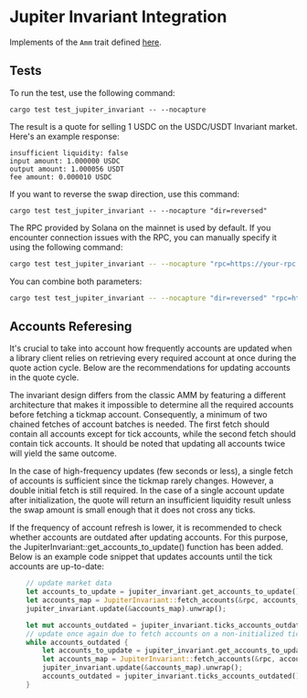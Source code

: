 # Jupiter Invariant Integration

Implements of the `Amm` trait defined [here](https://github.com/jup-ag/rust-amm-implementation).

## Tests

To run the test, use the following command:
```shell
cargo test test_jupiter_invariant -- --nocapture
```
The result is a quote for selling 1 USDC on the USDC/USDT Invariant market. Here's an example response:
```
insufficient liquidity: false
input amount: 1.000000 USDC
output amount: 1.000056 USDT
fee amount: 0.000010 USDC
```

If you want to reverse the swap direction, use this command:
```shell
cargo test test_jupiter_invariant -- --nocapture "dir=reversed"
```

The RPC provided by Solana on the mainnet is used by default. If you encounter connection issues with the RPC, you can manually specify it using the following command:
```bash
cargo test test_jupiter_invariant -- --nocapture "rpc=https://your-rpc.com/..."
```

You can combine both parameters:
```bash
cargo test test_jupiter_invariant -- --nocapture "dir=reversed" "rpc=https://your-rpc.com/..."
```

## Accounts Referesing

It's crucial to take into account how frequently accounts are updated when a library client relies on retrieving every required account at once during the quote action cycle. Below are the recommendations for updating accounts in the quote cycle.

The invariant design differs from the classic AMM by featuring a different architecture that makes it impossible to determine all the required accounts before fetching a tickmap account. Consequently, a minimum of two chained fetches of account batches is needed. The first fetch should contain all accounts except for tick accounts, while the second fetch should contain tick accounts. It should be noted that updating all accounts twice will yield the same outcome.

In the case of high-frequency updates (few seconds or less), a single fetch of accounts is sufficient since the tickmap rarely changes. However, a double initial fetch is still required. In the case of a single account update after initialization, the quote will return an insufficient liquidity result unless the swap amount is small enough that it does not cross any ticks.

If the frequency of account refresh is lower, it is recommended to check whether accounts are outdated after updating accounts. For this purpose, the JupiterInvariant::get_accounts_to_update() function has been added. Below is an example code snippet that updates accounts until the tick accounts are up-to-date:
```rust
    // update market data
    let accounts_to_update = jupiter_invariant.get_accounts_to_update();
    let accounts_map = JupiterInvariant::fetch_accounts(&rpc, accounts_to_update);
    jupiter_invariant.update(&accounts_map).unwrap();

    let mut accounts_outdated = jupiter_invariant.ticks_accounts_outdated();
    // update once again due to fetch accounts on a non-initialized tickmap.
    while accounts_outdated {
        let accounts_to_update = jupiter_invariant.get_accounts_to_update();
        let accounts_map = JupiterInvariant::fetch_accounts(&rpc, accounts_to_update);
        jupiter_invariant.update(&accounts_map).unwrap();
        accounts_outdated = jupiter_invariant.ticks_accounts_outdated();
    }
```